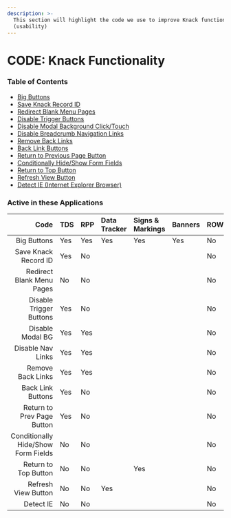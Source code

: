 ```yaml
---
description: >-
  This section will highlight the code we use to improve Knack functionality
  (usability)
---
```


# CODE: Knack Functionality

### Table of Contents

* [Big Buttons](https://atd-dts.gitbook.io/atd-knack-operations/knack-code/functionality/big-buttons)
* [Save Knack Record ID](https://atd-dts.gitbook.io/atd-knack-operations/knack-code/functionality/save-knack-record-id)
* [Redirect Blank Menu Pages](https://atd-dts.gitbook.io/atd-knack-operations/knack-code/functionality/redirect-blank-pages)
* [Disable Trigger Buttons](https://atd-dts.gitbook.io/atd-knack-operations/knack-code/functionality/disable-trigger-buttons)
* [Disable Modal Background Click/Touch](https://atd-dts.gitbook.io/atd-knack-operations/knack-code/functionality/disable-modal-bg)
* [Disable Breadcrumb Navigation Links](https://atd-dts.gitbook.io/atd-knack-operations/knack-code/functionality/disable-nav-links)
* [Remove Back Links](https://atd-dts.gitbook.io/atd-knack-operations/knack-code/functionality/remove-back-link)
* [Back Link Buttons](https://atd-dts.gitbook.io/atd-knack-operations/knack-code/functionality/back-link-button)
* [Return to Previous Page Button](https://atd-dts.gitbook.io/atd-knack-operations/knack-code/functionality/return-button)
* [Conditionally Hide/Show Form Fields](https://atd-dts.gitbook.io/atd-knack-operations/knack-code/functionality/form-conditionals)
* [Return to Top Button](https://atd-dts.gitbook.io/atd-knack-operations/knack-code/functionality/return-to-top-button)
* [Refresh View Button](https://atd-dts.gitbook.io/atd-knack-operations/knack-code/functionality/refresh-view-button)
* [Detect IE \(Internet Explorer Browser\)](https://atd-dts.gitbook.io/atd-knack-operations/knack-code/functionality/detect-ie)



### Active in these Applications

| Code | TDS | RPP | Data Tracker | Signs & Markings | Banners | ROW | DTS | HR | Finance | Parking Enterprise | VZA | SMO |
| ---: | :--- | :--- | :--- | :--- | :--- | :--- | :--- | :--- | :--- | :--- | :--- | :--- |
| Big Buttons | Yes | Yes | Yes | Yes | Yes | No | Yes | Yes | Yes | Yes | Yes | Yes |
| Save Knack Record ID | Yes | No |  |  |  | No |  |  |  |  |  |  |
| Redirect Blank Menu Pages | No | No |  |  |  | No |  |  |  |  |  |  |
| Disable Trigger Buttons | Yes | No |  |  |  | No |  |  |  |  |  |  |
| Disable Modal BG | Yes | Yes |  |  |  | No |  |  |  |  |  |  |
| Disable Nav Links | Yes | Yes |  |  |  | No |  |  |  |  |  |  |
| Remove Back Links | Yes | Yes |  |  |  | No |  |  |  |  |  |  |
| Back Link Buttons | Yes | No |  |  |  | No |  |  |  |  |  |  |
| Return to Prev Page Button | Yes | No |  |  |  | No |  |  |  |  |  |  |
| Conditionally Hide/Show Form Fields | No | No |  |  |  | No |  |  |  |  |  |  |
| Return to Top Button | No | No |  | Yes |  | No |  |  |  |  |  |  |
| Refresh View Button | No | No | Yes |  |  | No |  |  |  |  |  |  |
| Detect IE | No | No |  |  |  | No |  |  | Yes |  |  |  |




